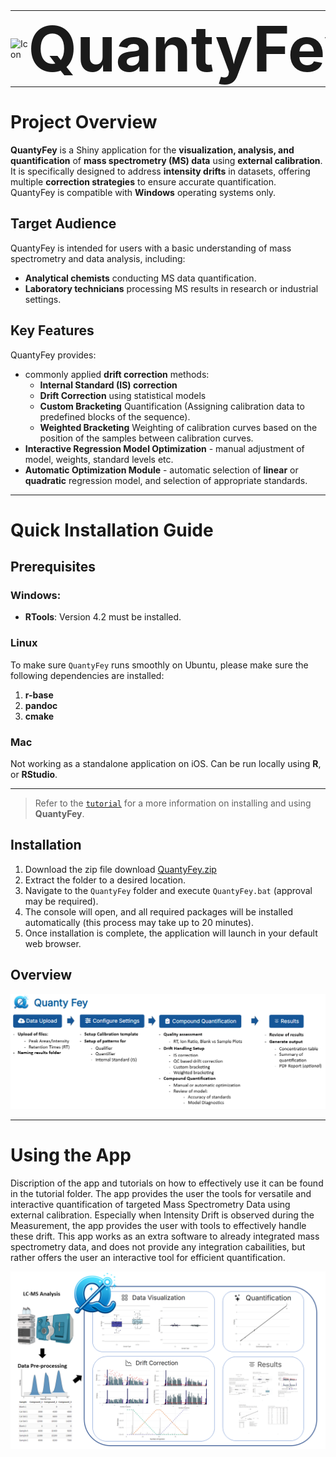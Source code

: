 <table style="border-collapse: collapse; border: none; margin: 0; padding: 0;">
  <tr>
    <td style="border: none; padding: 0; vertical-align: middle;">
      <img src="Dependencies/icon.ico" alt="Icon" width="100">
    </td>
    <td style="border: none; padding: 0; vertical-align: middle;">
      <h1 style="font-size: 100px; margin: 0;">QuantyFey</h1>
    </td>
  </tr>
</table>

# **Project Overview**

**QuantyFey** is a Shiny application for the **visualization, analysis, and quantification** of **mass spectrometry (MS) data** using **external calibration**.  
It is specifically designed to address **intensity drifts** in datasets, offering multiple **correction strategies** to ensure accurate quantification.  
QuantyFey is compatible with **Windows** operating systems only.

## **Target Audience**

QuantyFey is intended for users with a basic understanding of mass spectrometry and data analysis, including:  
- **Analytical chemists** conducting MS data quantification.  
- **Laboratory technicians** processing MS results in research or industrial settings.

## **Key Features**

QuantyFey provides:
- commonly applied **drift correction** methods:
    - **Internal Standard (IS) correction**
    - **Drift Correction** using statistical models
    - **Custom Bracketing** Quantification (Assigning calibration data to predefined blocks of the sequence).
    - **Weighted Bracketing** Weighting of calibration curves based on the position of the samples between calibration curves.
- **Interactive Regression Model Optimization** - manual adjustment of model, weights, standard levels etc.
- **Automatic Optimization Module** - automatic selection of **linear** or **quadratic** regression model, and selection of appropriate standards.

---
# **Quick Installation Guide**

## **Prerequisites**
### **Windows**:
- **RTools**: Version 4.2 must be installed.
 
### **Linux**

To make sure `QuantyFey` runs smoothly on Ubuntu, please make sure the following dependencies are installed:
1. **r-base**
2. **pandoc**
3. **cmake**

### **Mac**

Not working as a standalone application on iOS. Can be run locally using **R**, or **RStudio**.

---

> Refer to the [`tutorial`](tutorial/tutorial.md) for a more information on installing and using **QuantyFey**.


## **Installation**

1. Download the zip file download [QuantyFey.zip](https://github.com/CDLMarkus/QuantyFey/releases/)
2. Extract the folder to a desired location.
3. Navigate to the `QuantyFey` folder and execute `QuantyFey.bat` (approval may be required).
4. The console will open, and all required packages will be installed automatically (this process may take up to 20 minutes).
5. Once installation is complete, the application will launch in your default web browser.

## **Overview**

![Overview of the QuantyFey Application](tutorial/images/workflow.png)

---

# **Using the App**

Discription of the app and tutorials on how to effectively use it can be found in the tutorial folder.
The app provides the user the tools for versatile and interactive quantification of targeted Mass Spectrometry Data using external calibration. Especially when Intensity Drift is observed during the Measurement, the app provides the user with tools to effectively handle these drift. This app works as an extra software to already integrated mass spectrometry data, and does not provide any integration cabailities, but rather offers the user an interactive tool for efficient quantification.

![Graphical Abstract of the App](tutorial/images/graphical_abstract.png)


